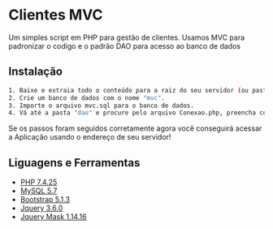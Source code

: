 # Clientes MVC

Um simples script em PHP para gestão de clientes.
Usamos MVC para padronizar o codigo e o padrão DAO para acesso ao banco de dados 

## Instalação
```bash
1. Baixe e extraia todo o conteúdo para a raiz do seu servidor (ou pasta de preferência).
2. Crie um banco de dados com o nome "mvc".
3. Importe o arquivo mvc.sql para o banco de dados.
4. Vá até a pasta "dao" e procure pelo arquivo Conexao.php, preencha conforme as configurações do seu servidor.
 ```
 Se os passos foram seguidos corretamente agora você conseguirá acessar a Aplicação usando o endereço de seu servidor!

## Liguagens e Ferramentas

 - [PHP 7.4.25](https://www.php.net/releases/7_4_25.php)
 - [MySQL 5.7](https://www.mysql.com/)
 - [Bootstrap 5.1.3](https://getbootstrap.com/docs/5.1/getting-started/introduction/)
 - [Jquery 3.6.0](https://api.jquery.com/)
 - [Jquery Mask 1.14.16](https://ifpb.github.io/javascript-guide/packages/form/jquery-mask-plugin/)

 
